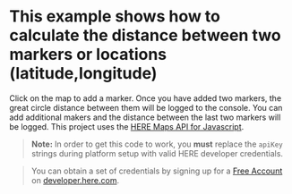 # This example shows how to calculate the distance between two markers or locations (latitude,longitude)

Click on the map to add a marker. Once you have added two markers, the great circle distance between them will be logged to the console. You can add additional makers and the distance between the last two markers will be logged. This project uses the [HERE Maps API for Javascript](https://developer.here.com/documentation/maps/3.1.19.0/dev_guide/index.html).

> **Note:** In order to get this code to work, you **must** replace the `apiKey` strings during platform setup with valid HERE developer credentials.

> You can obtain a set of credentials by signing up for a [Free Account](https://developer.here.com/sign-up?create=Freemium-Basic&keepState=true&step=account) on [developer.here.com](https://developer.here.com/).

